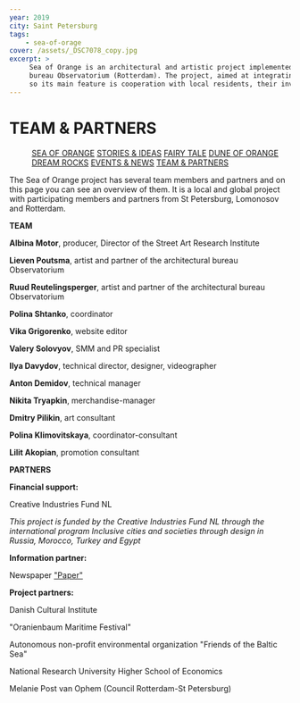 ```yaml
---
year: 2019
city: Saint Petersburg
tags:
    - sea-of-orage
cover: /assets/_DSC7078_copy.jpg
excerpt: >
     Sea of Orange is an architectural and artistic project implemented by the Waterfront project team together with partners from the Dutch architectural
     bureau Observatorium (Rotterdam). The project, aimed at integrating public art into public spaces, is based on the ideas of co-design and placemaking,
     so its main feature is cooperation with local residents, their involvement in the process of planning and creating an art object.
---
```


# TEAM & PARTNERS

<Menu>
<a href="/sea-of-orange">SEA OF ORANGE</a>
<a href="/sea-of-orange/stories-and-ideas">STORIES & IDEAS</a>
<a href="/sea-of-orange/fairytale">FAIRY TALE</a>
<a href="/sea-of-orange/dune-of-orange">DUNE OF ORANGE</a>
<a href="/sea-of-orange/dreamrocks">DREAM ROCKS</a>
<a href="/sea-of-orange/events-and-news">EVENTS & NEWS</a>
<a href="/sea-of-orange/team-and-partners">TEAM & PARTNERS</a>
</Menu>

The Sea of Orange project has several team members and partners and on this page you can see an overview of them. It is a local and global project with participating members and partners from St Petersburg, Lomonosov and Rotterdam.

**TEAM**

**Albina Motor**, producer, Director of the Street Art Research Institute

**Lieven Poutsma**, artist and partner of the architectural bureau Observatorium

**Ruud Reutelingsperger**, artist and partner of the architectural bureau Observatorium

**Polina Shtanko**, coordinator

**Vika Grigorenko**, website editor

**Valery Solovyov**, SMM and PR specialist

**Ilya Davydov**, technical director, designer, videographer

**Anton Demidov**, technical manager

**Nikita Tryapkin**, merchandise-manager

**Dmitry Pilikin**, art consultant

**Polina Klimovitskaya**, coordinator-consultant

**Lilit Akopian**, promotion consultant

**PARTNERS** 

**Financial support:**

Creative Industries Fund NL

*This project is funded by the Creative Industries Fund NL through the international program Inclusive cities and societies through design in Russia, Morocco, Turkey and Egypt*

**Information partner:**

Newspaper ["Paper"](https://paperpaper.ru/)

**Project partners:**

Danish Сultural Institute

"Oranienbaum Maritime Festival"

Autonomous non-profit environmental organization "Friends of the Baltic Sea"

National Research University Higher School of Economics

Melanie Post van Ophem (Council Rotterdam-St Petersburg)

